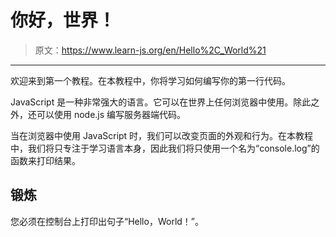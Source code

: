 # 你好，世界！

> 原文：<https://www.learn-js.org/en/Hello%2C_World%21>

* * *

欢迎来到第一个教程。在本教程中，你将学习如何编写你的第一行代码。

JavaScript 是一种非常强大的语言。它可以在世界上任何浏览器中使用。除此之外，还可以使用 node.js 编写服务器端代码。

当在浏览器中使用 JavaScript 时，我们可以改变页面的外观和行为。在本教程中，我们将只专注于学习语言本身，因此我们将只使用一个名为“console.log”的函数来打印结果。

## 锻炼

您必须在控制台上打印出句子“Hello，World！”。